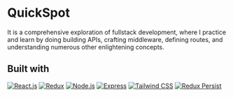 # QuickSpot

It is a comprehensive exploration of fullstack development, where I practice and learn by doing building APIs, crafting middleware, defining routes, and understanding numerous other enlightening concepts.

## Built with

[![React.js](https://img.shields.io/badge/React.js-blue)](https://reactjs.org/)
[![Redux](https://img.shields.io/badge/Redux-purple)](https://redux.js.org/)
[![Node.js](https://img.shields.io/badge/Node.js-brightgreen)](https://nodejs.org/)
[![Express](https://img.shields.io/badge/Express-blue)](https://expressjs.com/)
[![Tailwind CSS](https://img.shields.io/badge/Tailwind_CSS-38B2AC)](https://tailwindcss.com/)
[![Redux Persist](https://img.shields.io/badge/Redux_Persist-764ABC)](https://github.com/rt2zz/redux-persist)